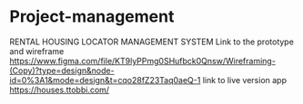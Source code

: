 # Project-management
RENTAL HOUSING LOCATOR MANAGEMENT SYSTEM
Link to the prototype and wireframe
https://www.figma.com/file/KT9lyPPmg0SHufbck0Qnsw/Wireframing-(Copy)?type=design&node-id=0%3A1&mode=design&t=cqo28fZ23Taq0aeQ-1
link to live version app
https://houses.ttobbi.com/
